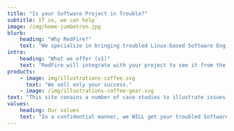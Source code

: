 ```yaml
---
title: "Is your Software Project in Trouble?"
subtitle: If so, we can help
image: /img/home-jumbotron.jpg
blurb:
    heading: "Why RedFire?"
    text: "We specialize in bringing troubled Linux-based Software Engineering Projects to successful conclusions, as we have been doing for other clients for the last forty-five years."
intro:
    heading: "What we offer (v1)"
    text: "RedFire will integrate with your project to see it from the inside-out. From this on-the-ground perspective we can see clearly what needs to be done. Is it architecture? Is project management working? Is your code tree working? Is QA on-board? Tech Docs? Upper management? Is staffing the right mix? Are customer relations where they should be? Then, we'll give you a written report on what we find, and then help you implement any necessary items you choose."
products:
    - image: img/illustrations-coffee.svg
      text: "We sell only your success."
    - image: /img/illustrations-coffee-gear.svg
text: "This site conains a number of case studies to illustrate issues with software projects. Read through and see if you recognize your project. Better though, is to engage our consulting services. After all, do you diagnose yourself if you get sick? Hopefully, not, you engage an expert. You should do so here as well. There is also a checklist you can use to audit your own project, but it is behind a paywall and only available to our clients."
values:
    heading: Our values
    text: "In a confidential manner, we WILL get your troubled Software Engineering Project back on track. We WILL bring it to a successful conclusion. Our founder, Cal Page, (as a young geek) ->"
---
```


